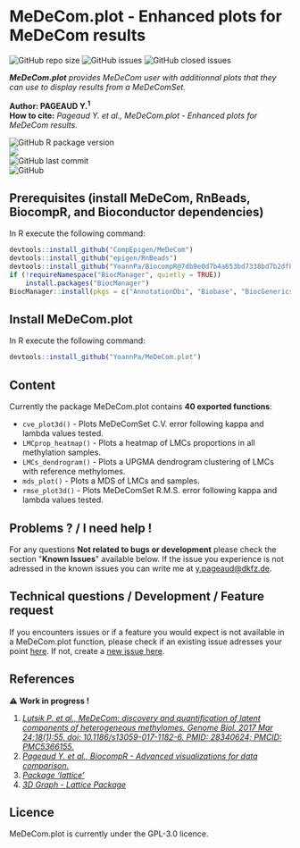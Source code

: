 # MeDeCom.plot - Enhanced plots for MeDeCom results

![GitHub repo size](https://img.shields.io/github/repo-size/YoannPa/MeDeCom.plot)
![GitHub issues](https://img.shields.io/github/issues-raw/YoannPa/MeDeCom.plot)
![GitHub closed issues](https://img.shields.io/github/issues-closed-raw/YoannPa/MeDeCom.plot)  

_**MeDeCom.plot** provides MeDeCom user with additionnal plots that they can use to display results from a MeDeComSet._  

**Author: PAGEAUD Y.<sup>1</sup>**  
**How to cite:** _Pageaud Y. et al., MeDeCom.plot - Enhanced plots for MeDeCom results._  

![GitHub R package version](https://img.shields.io/github/r-package/v/YoannPa/MeDeCom.plot?label=Package%20version&logo=RStudio&logoColor=white&style=for-the-badge)  
<img src="https://img.shields.io/static/v1?label=compatibility&message=4.2.0&color=blue&logo=R&logoColor=white&style=for-the-badge" />  
![GitHub last commit](https://img.shields.io/github/last-commit/YoannPa/MeDeCom.plot?logo=git&style=for-the-badge)  
![GitHub](https://img.shields.io/github/license/YoannPa/MeDeCom.plot?color=brightgreen&style=for-the-badge)  


## Prerequisites (install MeDeCom, RnBeads, BiocompR, and Bioconductor dependencies)
In R execute the following command:
```R
devtools::install_github("CompEpigen/MeDeCom")
devtools::install_github("epigen/RnBeads")
devtools::install_github("YoannPa/BiocompR@7db9e0d7b4a653bd7338bd7b2df8a91ae7d65955") # MeDeCom.plot was developed under this version of BioCompR.
if (!requireNamespace("BiocManager", quietly = TRUE))
    install.packages("BiocManager")
BiocManager::install(pkgs = c("AnnotationDbi", "Biobase", "BiocGenerics", "Biostrings", "FDb.InfiniumMethylation.hg19", "GenomeInfoDb", "GenomicFeatures", "GenomicRanges", "illuminaio", "methylumi", "minfi", "org.Hs.eg.db", "SummarizedExperiment", "TxDb.Hsapiens.UCSC.hg19.knownGene", "XVector"))
```

## Install MeDeCom.plot
In R execute the following command:
```R
devtools::install_github("YoannPa/MeDeCom.plot")
```

## Content
Currently the package MeDeCom.plot contains **40 exported functions**:

* `cve_plot3d()` - Plots MeDeComSet C.V. error following kappa and lambda values tested.  
* `LMCprop_heatmap()` - Plots a heatmap of LMCs proportions in all methylation samples.  
* `LMCs_dendrogram()` - Plots a UPGMA dendrogram clustering of LMCs with reference methylomes.  
* `mds_plot()` - Plots a MDS of LMCs and samples.  
* `rmse_plot3d()` - 	Plots MeDeComSet R.M.S. error following kappa and lambda values tested.  

## Problems ? / I need help !
For any questions **Not related to bugs or development** please check the section "**Known Issues**" available below. If the issue you experience is not adressed in the known issues you can write me at [y.pageaud@dkfz.de](y.pageaud@dkfz.de).

## Technical questions / Development / Feature request
If you encounters issues or if a feature you would expect is not available in a MeDeCom.plot function, please check if an existing issue adresses your point [here](https://github.com/YoannPa/MeDeCom.plot/issues/). If not, create a [new issue here](https://github.com/YoannPa/MeDeCom.plot/issues/new).  

## References
⚠️ **Work in progress !**  

1. [_Lutsik P. et al., MeDeCom: discovery and quantification of latent components of heterogeneous methylomes. Genome Biol. 2017 Mar 24;18(1):55. doi: 10.1186/s13059-017-1182-6. PMID: 28340624; PMCID: PMC5366155._](https://genomebiology.biomedcentral.com/articles/10.1186/s13059-017-1182-6)  
2. [_Pageaud Y. et al., BiocompR - Advanced visualizations for data comparison._](https://github.com/YoannPa/BiocompR)  
3. [_Package ‘lattice’_](https://cran.r-project.org/web/packages/lattice/lattice.pdf)  
4. [_3D Graph - Lattice Package_](https://myrcodes.blogspot.com/2015/10/3d-graph-lattice-package.html)  

## Licence
MeDeCom.plot is currently under the GPL-3.0 licence.  

